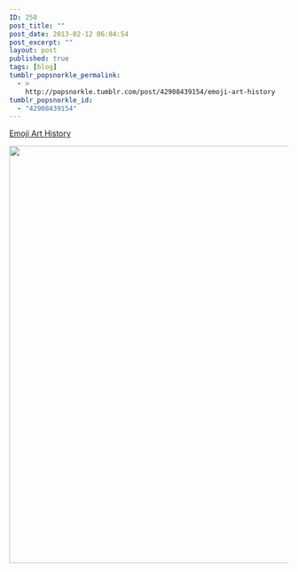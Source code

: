 ```yaml
---
ID: 250
post_title: ""
post_date: 2013-02-12 06:04:54
post_excerpt: ""
layout: post
published: true
tags: [blog]
tumblr_popsnorkle_permalink:
  - >
    http://popsnorkle.tumblr.com/post/42908439154/emoji-art-history
tumblr_popsnorkle_id:
  - "42908439154"
---
```

<a href='http://hyperallergic.com/64988/emoji-art-history/'>Emoji Art History</a>

<img src="http://hyperallergic.wpengine.netdna-cdn.com/wp-content/uploads/2013/02/in-which-i-discover-the-seemingly-limitless.jpeg" width="640" height="752" class="alignnone" />
